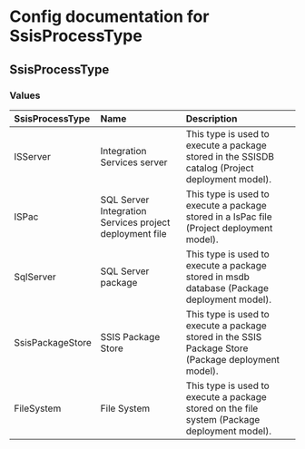 # Config documentation for SsisProcessType

## SsisProcessType


### Values
| SsisProcessType  | Name            | Description                               |
|:---                  |:---             |:---                                       |
| ISServer       | Integration Services server | This type is used to execute a package stored in the SSISDB catalog (Project deployment model).                     |
| ISPac       | SQL Server Integration Services project deployment file | This type is used to execute a package stored in a IsPac file (Project deployment model).                     |
| SqlServer       | SQL Server package | This type is used to execute a package stored in msdb database (Package deployment model).                     |
| SsisPackageStore       | SSIS Package Store | This type is used to execute a package stored in the SSIS Package Store (Package deployment model).                     |
| FileSystem       | File System | This type is used to execute a package stored on the file system (Package deployment model).                     |
